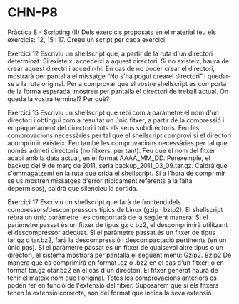 # CHN-P8
Pràctica 8 - Scripting (II)
Dels exercicis proposats en el material feu els exercicis: 12, 15 i 17.
Creeu un script per cada exercici.

Exercici 12
Escriviu un shellscript que, a partir de la ruta d'un directori determinat:
Si existeix, accedeixi a aquest directori.
Si no existeix, haurà de crear aquest directri i accedir-hi.
En cas de no poder crear el directori, mostrarà per pantalla el missatge “No s'ha pogut crearel directori” i quedar-se a la ruta original.
Per a comprovar que el vostre shellscript es comporta de la forma esperada, mostreu per pantalla el directori de treball actual. On queda la vostra terminal? Per què?

Exercici 15
Escriviu un shellscript que rebi com a paràmetre el nom d'un directori i obtingui com a resultat un únic fitxer, a partir de la compressió i empaquetament del directori i tots els seus subdirectoris.
Feu les comprovacions necessàries per tal que el shellscript comprovi si el directori acomprimir existeix. Feu també les comprovacions necessàries per tal que només admeti directoris (no fitxers, per tant).
Feu que el nom del fitxer acabi amb la data actual, en el format AAAA_MM_DD. Perexemple, el backup del 9 de març de 2011, seria backup_2011_03_09.tar.gz. Caldrà que s'emmagatzemi en la ruta que crida el shellscript.
Si a l'hora de comprimir se us mostren missatges d'error (típicament referents a la falta depermisos), caldrà que silencieu la sortida.

Exercici 17
Escriviu un shellscript que farà de frontend dels compressors/descompressors típics de Linux (gzip i bzip2). El shellscript rebrà un únic paràmetre i es comportarà de la següent manera:
Si el paràmetre passat és un fitxer de tipus gz o bz2, el descomprimirà utilitzant el descompressor adequat.
Si el paràmetre passat és un fitxer de tipus tar.gz o tar.bz2, farà la descompressió i descompactació pertinents (en un únic pas).
Si el paràmetre passat és un fitxer de qualsevol altre tipus o un directori, el sistema mostrarà per pantalla el següent menú:
Gzip2.
Bzip2
De manera que es comprimirà en format .gz o .bz2 en el cas d'un fitxer; o en format tar.gz otar.bz2 en el cas d'un directori.
El fitxer generat haurà de tenir el mateix nom que l'original. Totes les comprovacions anteriors es poden fer en funció de l'extensió del fitxer. Suposarem que si els fitxers tenen la extensió correcta, són del format que indica la seva extensió.
